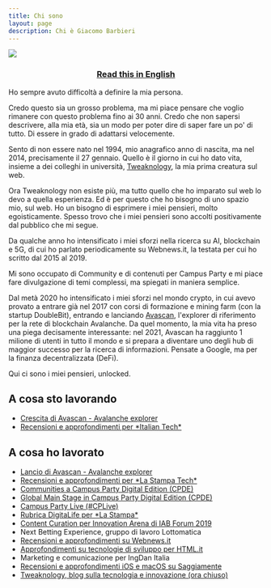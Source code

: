 ```yaml
---
title: Chi sono
layout: page
description: Chi è Giacomo Barbieri
---
```


<img class="image" src="{{base}}/assets/images/Foto-profilo-2020.jpg">

<h3 align="center"><a href="{{base}}/en/about/">Read this in English</a></h3>

<p>Ho sempre avuto difficoltà a definire la mia persona.</p>

<p>Credo questo sia un grosso problema, ma mi piace pensare che voglio rimanere con questo problema fino ai 30 anni. Credo che non sapersi descrivere, alla mia età, sia un modo per poter dire di saper fare un po' di tutto. Di essere in grado di adattarsi velocemente.</p>

<p>Sento di non essere nato nel 1994, mio anagrafico anno di nascita, ma nel 2014, precisamente il 27 gennaio. Quello è il giorno in cui ho dato vita, insieme a dei colleghi in università, <a href="http://tweaknology.org">Tweaknology</a>, la mia prima creatura sul web.</p>

<p>Ora Tweaknology non esiste più, ma tutto quello che ho imparato sul web lo devo a quella esperienza. Ed è per questo che ho bisogno di uno spazio mio, sul web. Ho un bisogno di esprimere i miei pensieri, molto egoisticamente. Spesso trovo che i miei pensieri sono accolti positivamente dal pubblico che mi segue.</p>

<p>Da qualche anno ho intensificato i miei sforzi nella ricerca su AI, blockchain e 5G, di cui ho parlato periodicamente su Webnews.it, la testata per cui ho scritto dal 2015 al 2019.</p> Mi sono occupato di Community e di contenuti per Campus Party e mi piace fare divulgazione di temi complessi, ma spiegati in maniera semplice.

Dal metà 2020 ho intensificato i miei sforzi nel mondo crypto, in cui avevo provato a entrare già nel 2017 con corsi di formazione e mining farm (con la startup DoubleBit), entrando e lanciando [Avascan](https://avascan.info), l'explorer di riferimento per la rete di blockchain Avalanche. Da quel momento, la mia vita ha preso una piega decisamente interessante: nel 2021, Avascan ha raggiunto 1 milione di utenti in tutto il mondo e si prepara a diventare uno degli hub di maggior successo per la ricerca di informazioni. Pensate a Google, ma per la finanza decentralizzata (DeFi).

<p>Qui ci sono i miei pensieri, unlocked.</p>

<h2>A cosa sto lavorando</h2>
<ul>
  <li><a href="https://avascan.info">Crescita di Avascan - Avalanche explorer</a></li>
  <li><a href="https://italian.tech">Recensioni e approfondimenti per *Italian Tech*</a></li>
</ul>

<h2> A cosa ho lavorato</h2>
<ul>
  <li><a href="https://avascan.info">Lancio di Avascan - Avalanche explorer</a></li>
  <li><a href="https://www.lastampa.it/tecnologia">Recensioni e approfondimenti per *La Stampa Tech*</a></li>
  <li><a href="https://italia-digital.campus-party.org/campusero/?page=page-partners&slugEvent=campus-party-digital-edition-2020-italia">Communities a Campus Party Digital Edition (CPDE)</a></li>
  <li><a href="https://italia-digital.campus-party.org/campusero/?page=page-stream&slugEvent=campus-party-digital-edition-2020-italia">Global Main Stage in Campus Party Digital Edition (CPDE)</a></li>
  <li><a href="https://italia.campus-party.org/cplive/">Campus Party Live (#CPLive)</a></li>
  <li><a href="https://www.lastampa.it/argomenti/digitalife">Rubrica DigitaLife per *La Stampa*</a></li>
  <li><a href="https://www.iab.it/eventi/iab-forum/iab-forum-2019/">Content Curation per Innovation Arena di IAB Forum 2019</a></li>
  <li>Next Betting Experience, gruppo di lavoro Lottomatica</li>
  <li><a href="https://www.webnews.it/author/g-barbieri/">Recensioni e approfondimenti su Webnews.it</a></li>
  <li><a href="https://www.html.it/author/giacomo-barbieri/">Approfondimenti su tecnologie di sviluppo per HTML.it</a></li>
  <li>Marketing e comunicazione per IngDan Italia</li>
  <li><a href="https://www.saggiamente.com/author/giacomo-barbieri/"> Recensioni e approfondimenti iOS e macOS su Saggiamente</a></li>
  <li><a href="https://tweaknology.org">Tweaknology, blog sulla tecnologia e innovazione (ora chiuso)</a></li>
<ul>
